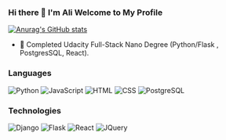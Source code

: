 <!-- [![Header] --> 

### Hi there 👋 I'm Ali Welcome to My Profile

[![Anurag's GitHub stats](https://github-readme-stats.vercel.app/api?username=alialjowaher)](https://github.com/anuraghazra/github-readme-stats)
- 🔭 Completed Udacity Full-Stack Nano Degree (Python/Flask , PostgresSQL, React).
<!--
**alialjowaher/alialjowaher** is a ✨ _special_ ✨ repository because its `README.md` (this file) appears on your GitHub profile.

Here are some ideas to get you started:


- 🌱 I’m currently learning ...
- 👯 I’m looking to collaborate on ...
- 🤔 I’m looking for help with ...
- 💬 Ask me about ...
- 📫 How to reach me: ...
- 😄 Pronouns: ...
- ⚡ Fun fact: ...
-->

### Languages

![Python](https://img.shields.io/badge/python%20-%2314354C.svg?&style=for-the-badge&logo=python&logoColor=white")
![JavaScript](https://img.shields.io/badge/javascript%20-%23323330.svg?&style=for-the-badge&logo=javascript&logoColor=%23F7DF1E)
![HTML](https://img.shields.io/badge/html5%20-%23E34F26.svg?&style=for-the-badge&logo=html5&logoColor=white)
![CSS](https://img.shields.io/badge/css3%20-%231572B6.svg?&style=for-the-badge&logo=css3&logoColor=white)
![PostgreSQL](https://img.shields.io/badge/postgres-%23316192.svg?&style=for-the-badge&logo=postgresql&logoColor=white)

### Technologies
![Django](https://img.shields.io/badge/django%20-%23092E20.svg?&style=for-the-badge&logo=django&logoColor=white)
![Flask](https://img.shields.io/badge/flask%20-%23000.svg?&style=for-the-badge&logo=flask&logoColor=white)
![React](https://img.shields.io/badge/react%20-%2320232a.svg?&style=for-the-badge&logo=react&logoColor=%2361DAFB)
![JQuery](https://img.shields.io/badge/jquery%20-%230769AD.svg?&style=for-the-badge&logo=jquery&logoColor=white)

